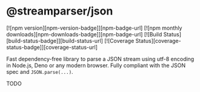 # @streamparser/json

[![npm version][npm-version-badge]][npm-badge-url]
[![npm monthly downloads][npm-downloads-badge]][npm-badge-url]
[![Build Status][build-status-badge]][build-status-url]
[![Coverage Status][coverage-status-badge]][coverage-status-url]

Fast dependency-free library to parse a JSON stream using utf-8 encoding in Node.js, Deno or any modern browser. Fully compliant with the JSON spec and `JSON.parse(...)`.

TODO